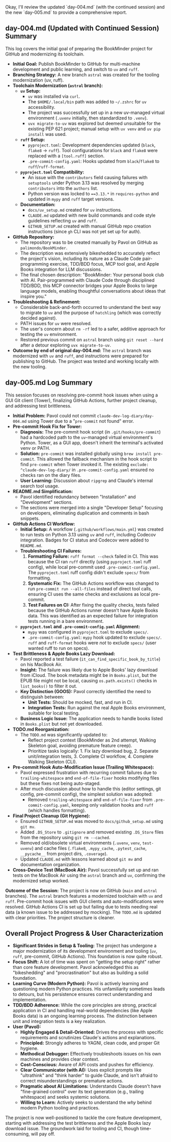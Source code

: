 <user>
</user>
<assistant model="gemini-2.5-pro-0506">
Okay, I'll review the updated `day-004.md` (with the continued session) and the new `day-005.md` to provide a comprehensive report.

## day-004.md (Updated with Continued Session) Summary

This log covers the initial goal of preparing the BookMinder project for GitHub and modernizing its toolchain.

*   **Initial Goal:** Publish BookMinder to GitHub for multi-machine development and public learning, and switch to `uv` and `ruff`.
*   **Branching Strategy:** A new branch `astral` was created for the tooling modernization (uv, ruff).
*   **Toolchain Modernization (`astral` branch):**
    *   **`uv` Setup:**
        *   `uv` was installed via `curl`.
        *   The `$HOME/.local/bin` path was added to `~/.zshrc` for `uv` accessibility.
        *   The project was successfully set up in a new uv-managed virtual environment (`.uvenv` initially, then standardized to `.venv`).
        *   `uvx migrate-to-uv` was explored but deemed unsuitable for the existing PEP 621 project; manual setup with `uv venv` and `uv pip install` was used.
    *   **`ruff` Setup:**
        *   `pyproject.toml`: Development dependencies updated (`black`, `flake8` -> `ruff`). Tool configurations for `black` and `flake8` were replaced with a `[tool.ruff]` section.
        *   `.pre-commit-config.yaml`: Hooks updated from `black`/`flake8` to `ruff`/`ruff-format`.
    *   **`pyproject.toml` Compatibility:**
        *   An issue with the `contributors` field causing failures with `setuptools` under Python 3.13 was resolved by merging `contributors` into the `authors` list.
        *   Python version was locked to `==3.13.*` in `requires-python` and updated in `mypy` and `ruff` target versions.
    *   **Documentation:**
        *   `docs/uv_setup.md` created for `uv` instructions.
        *   `CLAUDE.md` updated with new build commands and code style guidelines reflecting `uv` and `ruff`.
        *   `GITHUB_SETUP.md` created with manual GitHub repo creation instructions (since `gh` CLI was not yet set up for auth).
*   **GitHub Repository:**
    *   The repository was to be created manually by Pavol on GitHub as `palimondo/BookMinder`.
    *   The description was extensively bikeshedded to accurately reflect the project's vision, including its nature as a Claude Code pair-programming exercise, TDD/BDD focus, MCP tool goal, and Apple Books integration for LLM discussions.
    *   The final chosen description: "BookMinder: Your personal book club with AI. Pair-programmed with Claude Code through disciplined TDD/BDD, this MCP connector bridges your Apple Books to large language models, enabling thoughtful conversations about ideas that inspire you."
*   **Troubleshooting & Refinement:**
    *   Considerable back-and-forth occurred to understand the best way to migrate to `uv` and the purpose of `hatchling` (which was correctly decided against).
    *   PATH issues for `uv` were resolved.
    *   The user's concern about `rm -rf` led to a safer, additive approach for testing the `uv` environment.
    *   Restored previous commit on `astral` branch using `git reset --hard` after a detour exploring `uvx migrate-to-uv`.
*   **Outcome by end of original day-004.md:** The `astral` branch was modernized with `uv` and `ruff`, and instructions were prepared for publishing to GitHub. The project was tested and working locally with the new tooling.

## day-005.md Log Summary

This session focuses on resolving pre-commit hook issues when using a GUI Git client (Tower), finalizing GitHub Actions, further project cleanup, and addressing test brittleness.

*   **Initial Problem:** Pavol could not commit `claude-dev-log-diary/day-004.md` using Tower due to a "`pre-commit` not found" error.
*   **Pre-commit Hook Fix for Tower:**
    *   **Diagnosis:** The pre-commit hook script (in `.git/hooks/pre-commit`) had a hardcoded path to the `uv`-managed virtual environment's Python. Tower, as a GUI app, doesn't inherit the terminal's activated venv or PATH.
    *   **Solution:** `pre-commit` was installed globally using `brew install pre-commit`. This allowed the fallback mechanism in the hook script to find `pre-commit` when Tower invoked it. The existing `exclude: ^claude-dev-log-diary/` in `.pre-commit-config.yaml` ensured no checks ran on the diary files.
    *   **User Learning:** Discussion about `ripgrep` and Claude's internal search tool usage.
*   **README.md Simplification:**
    *   Pavol identified redundancy between "Installation" and "Development" sections.
    *   The sections were merged into a single "Developer Setup" focusing on developers, eliminating duplication and comments in bash snippets.
*   **GitHub Actions CI Workflow:**
    *   **Initial Setup:** A workflow (`.github/workflows/main.yml`) was created to run tests on Python 3.13 using `uv` and `ruff`, including Codecov integration. Badges for CI status and Codecov were added to `README.md`.
    *   **Troubleshooting CI Failures:**
        1.  **Formatting Failure:** `ruff format --check` failed in CI. This was because the CI ran `ruff` directly (using `pyproject.toml` ruff config), while local pre-commit used `.pre-commit-config.yaml`. The `pyproject.toml` ruff config didn't exclude `specs/` from formatting.
        2.  **Systematic Fix:** The GitHub Actions workflow was changed to run `pre-commit run --all-files` instead of direct tool calls, ensuring CI uses the same checks and exclusions as local pre-commit.
        3.  **Test Failures on CI:** After fixing the quality checks, tests failed because the GitHub Actions runner doesn't have Apple Books data. This was identified as an expected failure for integration tests running in a bare environment.
    *   **`pyproject.toml` and `.pre-commit-config.yaml` Alignment:**
        *   `mypy` was configured in `pyproject.toml` to exclude `specs/`.
        *   `.pre-commit-config.yaml`: `mypy` hook updated to exclude `specs/`. `ruff` and `ruff-format` hooks were *not* to exclude `specs/` (user wanted ruff to run on specs).
*   **Test Brittleness & Apple Books Lazy Download:**
    *   Pavol reported a test failure (`it_can_find_specific_book_by_title`) on his MacBook Air.
    *   **Insight:** The failure was likely due to Apple Books' lazy download from iCloud. The book metadata might be in `Books.plist`, but the EPUB file might not be local, causing `os.path.exists()` checks in `list_books()` to filter it out.
    *   **Key Distinction (GOOS):** Pavol correctly identified the need to distinguish between:
        *   **Unit Tests:** Should be mocked, fast, and run in CI.
        *   **Integration Tests:** Run against the real Apple Books environment, suitable for local testing.
    *   **Business Logic Issue:** The application needs to handle books listed in `Books.plist` but not yet downloaded.
*   **TODO.md Reorganization:**
    *   The `TODO.md` was significantly updated to:
        *   Reflect project context (BookMinder as 2nd attempt, Walking Skeleton goal, avoiding premature feature creep).
        *   Prioritize tasks logically: 1. Fix lazy download bug, 2. Separate unit/integration tests, 3. Complete CI workflow, 4. Complete Walking Skeleton (CLI).
*   **Pre-commit Hook Auto-Modification Issue (Trailing Whitespace):**
    *   Pavol expressed frustration with recurring commit failures due to `trailing-whitespace` and `end-of-file-fixer` hooks modifying files but these fixes not being auto-staged.
    *   After much discussion about how to handle this (editor settings, git config, pre-commit config), the simplest solution was adopted:
        *   Removed `trailing-whitespace` and `end-of-file-fixer` from `.pre-commit-config.yaml`, keeping only validation hooks and `ruff` (which handles formatting).
*   **Final Project Cleanup (Git Hygiene):**
    *   Ensured `GITHUB_SETUP.md` was moved to `docs/github_setup.md` using `git mv`.
    *   Added `.DS_Store` to `.gitignore` and removed existing `.DS_Store` files from the repository using `git rm --cached`.
    *   Removed old/obsolete virtual environments (`.uvenv`, `venv`, `test-uvenv`) and cache files (`.flake8`, `.mypy_cache`, `.pytest_cache`, `__pycache__` from project dirs, `.coverage`).
    *   Updated `CLAUDE.md` with lessons learned about `git mv` and documentation organization.
*   **Cross-Device Test (MacBook Air):** Pavol successfully set up and ran tests on the MacBook Air using the `astral` branch and `uv`, confirming the modernized setup worked.

**Outcome of the Session:** The project is now on GitHub (`main` and `astral` branches). The `astral` branch features a modernized toolchain with `uv` and `ruff`. Pre-commit hook issues with GUI clients and auto-modifications were resolved. GitHub Actions CI is set up but failing due to tests needing real data (a known issue to be addressed by mocking). The `TODO.md` is updated with clear priorities. The project structure is cleaner.

## Overall Project Progress & User Characterization

*   **Significant Strides in Setup & Tooling:** The project has undergone a major modernization of its development environment and tooling (`uv`, `ruff`, pre-commit, GitHub Actions). This foundation is now quite robust.
*   **Focus Shift:** A lot of time was spent on "getting the setup right" rather than core feature development. Pavol acknowledged this as "bikeshedding" and "procrastination" but also as building a solid foundation.
*   **Learning Curve (Modern Python):** Pavol is actively learning and questioning modern Python practices. His unfamiliarity sometimes leads to detours, but his persistence ensures correct understanding and implementation.
*   **TDD/BDD Adherence:** While the core principles are strong, practical application in CI and handling real-world dependencies (like Apple Books data) is an ongoing learning process. The distinction between unit and integration tests is a key realization.
*   **User (Pavol):**
    *   **Highly Engaged & Detail-Oriented:** Drives the process with specific requirements and scrutinizes Claude's actions and explanations.
    *   **Principled:** Strongly adheres to YAGNI, clean code, and proper Git hygiene.
    *   **Methodical Debugger:** Effectively troubleshoots issues on his own machines and provides clear context.
    *   **Cost-Conscious:** Aware of API costs and pushes for efficiency.
    *   **Clear Communicator (with AI):** Uses explicit prompts like "ultrathink" and "think harder" to guide Claude, and isn't afraid to correct misunderstandings or premature actions.
    *   **Pragmatic about AI Limitations:** Understands Claude doesn't have "fine-grained control" over its text generation (e.g., trailing whitespace) and seeks systemic solutions.
    *   **Willing to Learn:** Actively seeks to understand the *why* behind modern Python tooling and practices.

The project is now well-positioned to tackle the core feature development, starting with addressing the test brittleness and the Apple Books lazy download issue. The groundwork laid for tooling and CI, though time-consuming, will pay off.
</assistant>
